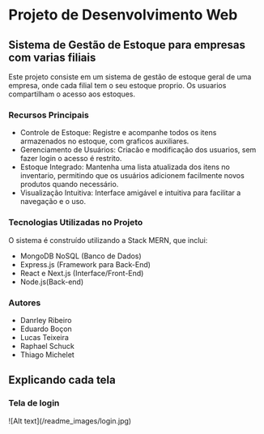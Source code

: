 <h1>Projeto de Desenvolvimento Web</h1>
<h2>Sistema de Gestão de Estoque para empresas com varias filiais</h2>

Este projeto consiste em um sistema de gestão de estoque geral de uma empresa, onde cada filial tem o seu estoque proprio. Os usuarios compartilham o acesso aos estoques.


<h3>Recursos Principais</h3>

- Controle de Estoque: Registre e acompanhe todos os itens armazenados no estoque, com graficos auxiliares.
- Gerenciamento de Usuários: Criacão e modificação dos usuarios, sem fazer login o acesso é restrito.
- Estoque Integrado: Mantenha uma lista atualizada dos itens no inventario, permitindo que os usuários adicionem facilmente novos produtos quando necessário.
- Visualização Intuitiva: Interface amigável e intuitiva para facilitar a navegação e o uso.<br>


<h3>Tecnologias Utilizadas no Projeto</h3>

O sistema é construído utilizando a Stack MERN, que inclui:
- MongoDB NoSQL (Banco de Dados)
- Express.js (Framework para Back-End)
- React e Next.js (Interface/Front-End)
- Node.js(Back-end)


<h3>Autores</h3>

- Danrley Ribeiro
- Eduardo Boçon
- Lucas Teixeira
- Raphael Schuck
- Thiago Michelet

<h2>Explicando cada tela</h2>
<h3>Tela de login</h3>
![Alt text](/readme_images/login.jpg)